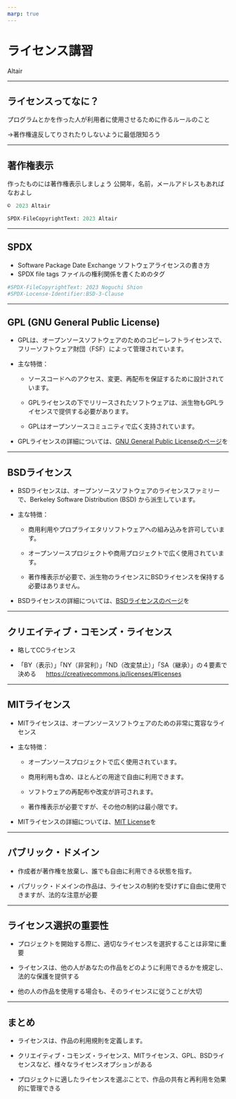 ```yaml
---
marp: true
---
```


# ライセンス講習
Altair

---
## ライセンスってなに？

プログラムとかを作った人が利用者に使用させるために作るルールのこと

→著作権違反してりされたりしないように最低限知ろう

---

## 著作権表示
作ったものには著作権表示しましょう
公開年，名前，メールアドレスもあればなおよし
```py
©　2023 Altair
```
```py
SPDX-FileCopyrightText: 2023 Altair
```
---
## SPDX
- Software Package Date Exchange 
ソフトウェアライセンスの書き方
- SPDX file tags
ファイルの権利関係を書くためのタグ

```py
#SPDX-FileCopyrightText: 2023 Noguchi Shion
#SPDX-Locense-Identifier:BSD-3-Clause
```
---
## GPL (GNU General Public License)

- GPLは、オープンソースソフトウェアのためのコピーレフトライセンスで、フリーソフトウェア財団（FSF）によって管理されています。

- 主な特徴：

  - ソースコードへのアクセス、変更、再配布を保証するために設計されています。

  - GPLライセンスの下でリリースされたソフトウェアは、派生物もGPLライセンスで提供する必要があります。

  - GPLはオープンソースコミュニティで広く支持されています。

- GPLライセンスの詳細については、[GNU General Public Licenseのページ](https://www.gnu.org/licenses/gpl-3.0.en.html)を

---
## BSDライセンス

- BSDライセンスは、オープンソースソフトウェアのライセンスファミリーで、Berkeley Software Distribution (BSD) から派生しています。

- 主な特徴：

  - 商用利用やプロプライエタリソフトウェアへの組み込みを許可しています。

  - オープンソースプロジェクトや商用プロジェクトで広く使用されています。

  - 著作権表示が必要で、派生物のライセンスにBSDライセンスを保持する必要はありません。

- BSDライセンスの詳細については、[BSDライセンスのページ](https://opensource.org/licenses/BSD-3-Clause)を

---
## クリエイティブ・コモンズ・ライセンス

- 略してCCライセンス

- 「BY（表示）」「NY（非営利）」「ND（改変禁止）」「SA（継承）」の４要素で決める
　 
https://creativecommons.jp/licenses/#licenses

---
## MITライセンス

- MITライセンスは、オープンソースソフトウェアのための非常に寛容なライセンス

- 主な特徴：

  - オープンソースプロジェクトで広く使用されています。

  - 商用利用も含め、ほとんどの用途で自由に利用できます。

  - ソフトウェアの再配布や改変が許可されます。

  - 著作権表示が必要ですが、その他の制約は最小限です。

- MITライセンスの詳細については、[MIT License](https://opensource.org/licenses/MIT)を

---
## パブリック・ドメイン

- 作成者が著作権を放棄し、誰でも自由に利用できる状態を指す。

- パブリック・ドメインの作品は、ライセンスの制約を受けずに自由に使用できますが、法的な注意が必要

---
## ライセンス選択の重要性

- プロジェクトを開始する際に、適切なライセンスを選択することは非常に重要

- ライセンスは、他の人があなたの作品をどのように利用できるかを規定し、法的な保護を提供する

- 他の人の作品を使用する場合も、そのライセンスに従うことが大切

---
## まとめ

- ライセンスは、作品の利用規則を定義します。

- クリエイティブ・コモンズ・ライセンス、MITライセンス、GPL、BSDライセンスなど、様々なライセンスオプションがある

- プロジェクトに適したライセンスを選ぶことで、作品の共有と再利用を効果的に管理できる

